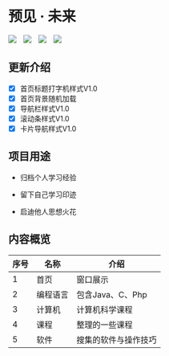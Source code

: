 # 预见 · 未来

![](https://img.shields.io/github/license/passwordgloo/Foresee)&emsp;![](https://img.shields.io/badge/author-passwordgloo-blueviolet)&emsp;![](https://img.shields.io/badge/version-0.0.0.2-success)&emsp;![](https://img.shields.io/badge/repo_size-30.6_MB-blue)

## 更新介绍

- [x] 首页标题打字机样式V1.0
- [x] 首页背景随机加载
- [x] 导航栏样式V1.0
- [x] 滚动条样式V1.0
- [x] 卡片导航样式V1.0

## 项目用途

- 归档个人学习经验

- 留下自己学习印迹
- 启迪他人思想火花

## 内容概览

| 序号 | 名称     | 介绍                 |
| ---- | -------- | -------------------- |
| 1    | 首页     | 窗口展示             |
| 2    | 编程语言 | 包含Java、C、Php     |
| 3    | 计算机   | 计算机科学课程       |
| 4    | 课程     | 整理的一些课程       |
| 5    | 软件     | 搜集的软件与操作技巧 |
